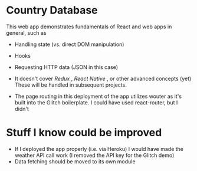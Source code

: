 # Country Database

This web app demonstrates fundamentals of React and web apps in general, such as
- Handling state (vs. direct DOM manipulation)
- Hooks
- Requesting HTTP data (JSON in this case)

- It doesn't cover *Redux* , *React Native* , or other advanced concepts (yet)
These will be handled in subsequent projects.

- The page routing in this deployment of the app utilizes wouter as it's built into the Glitch boilerplate.
I could have used react-router, but I didn't

# Stuff I know could be improved
- If I deployed the app properly (i.e. via Heroku) I would have made the weather API call work (I removed the API key for the Glitch demo)
- Data fetching should be moved to its own module